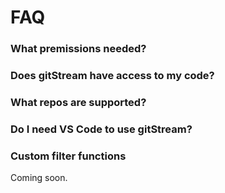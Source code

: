 # FAQ

### What premissions needed?

### Does gitStream have access to my code?

### What repos are supported?

### Do I need VS Code to use gitStream?

### Custom filter functions 

Coming soon.